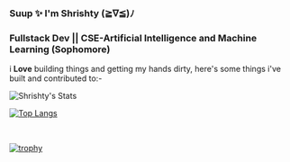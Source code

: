 ### Suup ✨ I'm Shrishty (≧∇≦)ﾉ
<h3>Fullstack Dev || CSE-Artificial Intelligence and Machine Learning (Sophomore)</h3>


i <strong>Love</strong> building things and getting my hands dirty, here's some things i've built and contributed to:-

<!-- <ul>
         <li><a href="https://github.com/MonarchGitHub/Parvah"><strong>Parvah (Ambulance Tracker)</strong></a> </li>
        ‣ A real-time Ambulance Tracking android application.
           <br>
        ‣ Built with React Native, Google Maps API and Amazon Amplify.
        <li><a href="https://github.com/MonarchGitHub/HeadsTails"><strong>Head&Tails Counter</strong></a> </li>
        ‣ A GUI based heads tails counter written in C++ using QT UI/UX Library.
        <li><a href="https://github.com/MonarchGitHub/CurrencyConverter"><strong>CurrencyConverter</strong></a> </li>
        ‣ A currency converting application written in C++ using QT UI/UX library.
    </ul> -->
    
   ![Shrishty's Stats](https://github-readme-stats.vercel.app/api?username=Shrishx&&theme=chartreuse-dark&show_icons=true)
  <br>
  
  [![Top Langs](https://github-readme-stats.vercel.app/api/top-langs/?username=Shrishx&langs_count=8&layout=compact&title_color=F10086&icon_color=F10086&text_color=e0e0e0&bg_color=711A75)](https://github.com/anuraghazra/github-readme-stats)
  
  
  <br>

        
[![trophy](https://github-profile-trophy.vercel.app/?username=Shrishx&theme=darkhub&row=1&margin-w=15&margin-h=15)](https://github.com/ryo-ma/github-profile-trophy)
